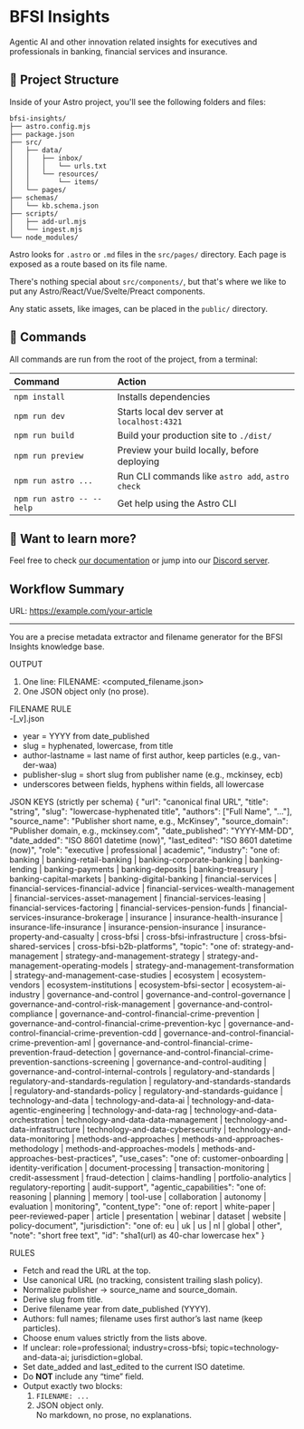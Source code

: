 # BFSI Insights

Agentic AI and other innovation related insights for executives and professionals in banking, financial services and insurance.

## 🚀 Project Structure

Inside of your Astro project, you'll see the following folders and files:
```
bfsi-insights/
├── astro.config.mjs
├── package.json
├── src/
│   ├── data/
│   │   ├── inbox/
│   │   │   └── urls.txt
│   │   └── resources/
│   │       └── items/
│   └── pages/
├── schemas/
│   └── kb.schema.json
├── scripts/
│   ├── add-url.mjs
│   └── ingest.mjs
└── node_modules/
```

Astro looks for `.astro` or `.md` files in the `src/pages/` directory. Each page is exposed as a route based on its file name.

There's nothing special about `src/components/`, but that's where we like to put any Astro/React/Vue/Svelte/Preact components.

Any static assets, like images, can be placed in the `public/` directory.

## 🧞 Commands

All commands are run from the root of the project, from a terminal:

| Command                   | Action                                           |
| :------------------------ | :----------------------------------------------- |
| `npm install`             | Installs dependencies                            |
| `npm run dev`             | Starts local dev server at `localhost:4321`      |
| `npm run build`           | Build your production site to `./dist/`          |
| `npm run preview`         | Preview your build locally, before deploying     |
| `npm run astro ...`       | Run CLI commands like `astro add`, `astro check` |
| `npm run astro -- --help` | Get help using the Astro CLI                     |

## 👀 Want to learn more?

Feel free to check [our documentation](https://docs.astro.build) or jump into our [Discord server](https://astro.build/chat).

## Workflow Summary

URL:
https://example.com/your-article

---

You are a precise metadata extractor and filename generator for the BFSI Insights knowledge base.

OUTPUT  
1) One line: FILENAME: <computed_filename.json>  
2) One JSON object only (no prose).

FILENAME RULE  
<year>_<slug>_<author-lastname>-<publisher-slug>[_v<version>].json  
- year = YYYY from date_published  
- slug = hyphenated, lowercase, from title  
- author-lastname = last name of first author, keep particles (e.g., van-der-waa)  
- publisher-slug = short slug from publisher name (e.g., mckinsey, ecb)  
- underscores between fields, hyphens within fields, all lowercase  

JSON KEYS (strictly per schema)
{
  "url": "canonical final URL",
  "title": "string",
  "slug": "lowercase-hyphenated title",
  "authors": ["Full Name", "..."],
  "source_name": "Publisher short name, e.g., McKinsey",
  "source_domain": "Publisher domain, e.g., mckinsey.com",
  "date_published": "YYYY-MM-DD",
  "date_added": "ISO 8601 datetime (now)",
  "last_edited": "ISO 8601 datetime (now)",
  "role": "executive | professional | academic",
  "industry": "one of: banking | banking-retail-banking | banking-corporate-banking | banking-lending | banking-payments | banking-deposits | banking-treasury | banking-capital-markets | banking-digital-banking | financial-services | financial-services-financial-advice | financial-services-wealth-management | financial-services-asset-management | financial-services-leasing | financial-services-factoring | financial-services-pension-funds | financial-services-insurance-brokerage | insurance | insurance-health-insurance | insurance-life-insurance | insurance-pension-insurance | insurance-property-and-casualty | cross-bfsi | cross-bfsi-infrastructure | cross-bfsi-shared-services | cross-bfsi-b2b-platforms",
  "topic": "one of: strategy-and-management | strategy-and-management-strategy | strategy-and-management-operating-models | strategy-and-management-transformation | strategy-and-management-case-studies | ecosystem | ecosystem-vendors | ecosystem-institutions | ecosystem-bfsi-sector | ecosystem-ai-industry | governance-and-control | governance-and-control-governance | governance-and-control-risk-management | governance-and-control-compliance | governance-and-control-financial-crime-prevention | governance-and-control-financial-crime-prevention-kyc | governance-and-control-financial-crime-prevention-cdd | governance-and-control-financial-crime-prevention-aml | governance-and-control-financial-crime-prevention-fraud-detection | governance-and-control-financial-crime-prevention-sanctions-screening | governance-and-control-auditing | governance-and-control-internal-controls | regulatory-and-standards | regulatory-and-standards-regulation | regulatory-and-standards-standards | regulatory-and-standards-policy | regulatory-and-standards-guidance | technology-and-data | technology-and-data-ai | technology-and-data-agentic-engineering | technology-and-data-rag | technology-and-data-orchestration | technology-and-data-data-management | technology-and-data-infrastructure | technology-and-data-cybersecurity | technology-and-data-monitoring | methods-and-approaches | methods-and-approaches-methodology | methods-and-approaches-models | methods-and-approaches-best-practices",
  "use_cases": "one of: customer-onboarding | identity-verification | document-processing | transaction-monitoring | credit-assessment | fraud-detection | claims-handling | portfolio-analytics | regulatory-reporting | audit-support",
  "agentic_capabilities": "one of: reasoning | planning | memory | tool-use | collaboration | autonomy | evaluation | monitoring",
  "content_type": "one of: report | white-paper | peer-reviewed-paper | article | presentation | webinar | dataset | website | policy-document",
  "jurisdiction": "one of: eu | uk | us | nl | global | other",
  "note": "short free text",
  "id": "sha1(url) as 40-char lowercase hex"
}

RULES
- Fetch and read the URL at the top.  
- Use canonical URL (no tracking, consistent trailing slash policy).  
- Normalize publisher → source_name and source_domain.  
- Derive slug from title.  
- Derive filename year from date_published (YYYY).  
- Authors: full names; filename uses first author’s last name (keep particles).  
- Choose enum values strictly from the lists above.  
- If unclear: role=professional; industry=cross-bfsi; topic=technology-and-data-ai; jurisdiction=global.  
- Set date_added and last_edited to the current ISO datetime.  
- Do **NOT** include any “time” field.  
- Output exactly two blocks:  
  1. `FILENAME: ...`  
  2. JSON object only.  
  No markdown, no prose, no explanations.
